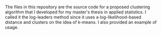 The files in this repository are the source code for a proposed clustering algorithm that I developed for my master's thesis in applied statistics. I called it the log-leaders method since it uses a log-likelihood-based distance and clusters on the idea of k-means. I also provided an example of usage.
